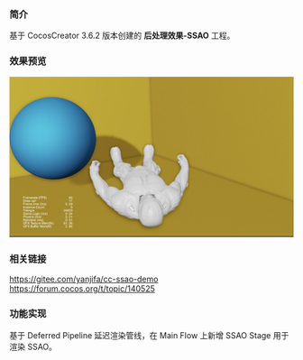 ### 简介
基于 CocosCreator 3.6.2 版本创建的 **后处理效果-SSAO** 工程。

### 效果预览
![image](../../../image/202210/2022101701.jpg)

### 相关链接 
https://gitee.com/yanjifa/cc-ssao-demo    
https://forum.cocos.org/t/topic/140525

### 功能实现
基于 Deferred Pipeline 延迟渲染管线，在 Main Flow 上新增 SSAO Stage 用于渲染 SSAO。